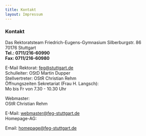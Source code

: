 ```yaml
---
title: Kontakt
layout: Impressum
---
```


<h3>
  <i class="fa fa-envelope"></i>Kontakt
</h3>
<p>
  Das Rektoratsteam Friedrich-Eugens-Gymnasium Silberburgstr. 86
  <br>
  70176 Stuttgart
  <br>
  <b>
    <i class="fa fa-phone">
    </i>
    Tel.: 0711/216-60990
  </b>
  <br>
  <b>
    <i class="fa fa-phone">
    </i>
    Fax: 0711/216-60980
  </b>
  <br>
  <i class="fa fa-envelope">
  </i>
  
  E-Mail Rektorat: 
  <a href="mailto:feg@stuttgart.de">
    feg@stuttgart.de
  </a>
  <br>
  Schulleiter: OStD Martin Dupper
  <br>
  Stellvertreter: OStR Christian Rehm
  <br>
  Öffnungszeiten Sekretariat (Frau H. Langsch):
  <br>
  Mo bis Fr von 7.30 - 10.30 Uhr
</p>
<p>
  Webmaster:
  <br>
  OStR Christian Rehm
  <br>
  
  <i class="fa fa-envelope">
  </i>
  
  E-Mail: 
  <a href="mailto:webmaster@feg-stuttgart.de">
    webmaster@feg-stuttgart.de
  </a>
  <br>
  Homepage-AG:
  <br>
  <i class="fa fa-envelope">
  </i>
  
  Email: 
  <a href="mailto:homepage@feg-stuttgart.de">
    homepage@feg-stuttgart.de
  </a>
</p>
